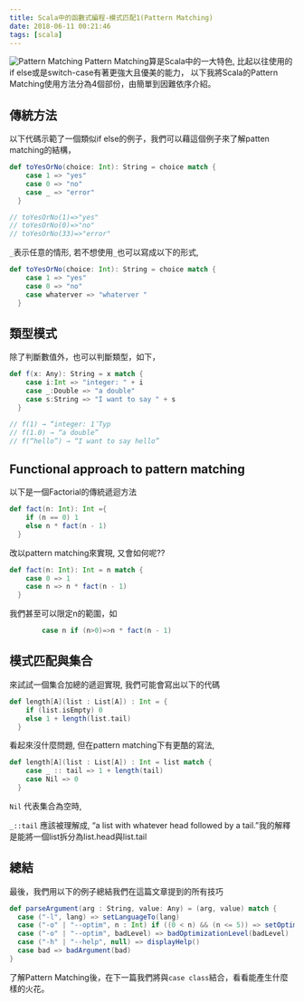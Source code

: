 ```yaml
---
title: Scala中的函數式編程-模式匹配1(Pattern Matching)
date: 2018-06-11 00:21:46
tags: [scala]
---
```

![Pattern Matching](https://s3-eu-west-1.amazonaws.com/www.voxxed/2017/09/PatternMatching.jpg)
Pattern Matching算是Scala中的一大特色, 比起以往使用的if else或是switch-case有著更強大且優美的能力，
以下我將Scala的Pattern Matching使用方法分為4個部份，由簡單到因難依序介紹。
## 傳統方法
以下代碼示範了一個類似if else的例子，我們可以藉這個例子來了解patten matching的結構，
```scala
def toYesOrNo(choice: Int): String = choice match {
    case 1 => "yes"
    case 0 => "no"
    case _ => "error"
  }

// toYesOrNo(1)=>"yes"
// toYesOrNo(0)=>"no"
// toYesOrNo(33)=>"error"
```

 `_`表示任意的情形, 若不想使用`_`也可以寫成以下的形式,
```scala
def toYesOrNo(choice: Int): String = choice match {
    case 1 => "yes"
    case 0 => "no"
    case whaterver => "whaterver "
  }
```

## 類型模式
 
除了判斷數值外，也可以判斷類型，如下，
```scala
def f(x: Any): String = x match {
    case i:Int => "integer: " + i
    case _:Double => "a double"
    case s:String => "I want to say " + s
  }

// f(1) → “integer: 1″Typ
// f(1.0) → “a double”
// f(“hello”) → “I want to say hello”
```
## Functional approach to pattern matching

以下是一個Factorial的傳統遞迴方法
```scala
def fact(n: Int): Int ={
    if (n == 0) 1
    else n * fact(n - 1)
  }
```
改以pattern matching來實現, 又會如何呢??
```scala
def fact(n: Int): Int = n match {
    case 0 => 1
    case n => n * fact(n - 1)
  }
```
我們甚至可以限定n的範圍，如
```scala
		case n if (n>0)=>n * fact(n - 1)
```

## 模式匹配與集合

來試試一個集合加總的遞迴實現, 我們可能會寫出以下的代碼
```scala
def length[A](list : List[A]) : Int = {
    if (list.isEmpty) 0
    else 1 + length(list.tail)
  }
```
看起來沒什麼問題, 但在pattern matching下有更酷的寫法,

```scala
def length[A](list : List[A]) : Int = list match {
    case _ :: tail => 1 + length(tail)
    case Nil => 0
  }
```

 `Nil` 代表集合為空時,

 `_::tail` 應該被理解成, “a list with whatever head followed by a tail.”我的解釋是能將一個list拆分為list.head與list.tail

## 總結
最後，我們用以下的例子總結我們在這篇文章提到的所有技巧
```scala
def parseArgument(arg : String, value: Any) = (arg, value) match {
  case ("-l", lang) => setLanguageTo(lang)
  case ("-o" | "--optim", n : Int) if ((0 < n) && (n <= 5)) => setOptimizationLevelTo(n)
  case ("-o" | "--optim", badLevel) => badOptimizationLevel(badLevel)
  case ("-h" | "--help", null) => displayHelp()
  case bad => badArgument(bad)
}
```
了解Pattern Matching後，在下一篇我們將與```case class```結合，看看能產生什麼樣的火花。
